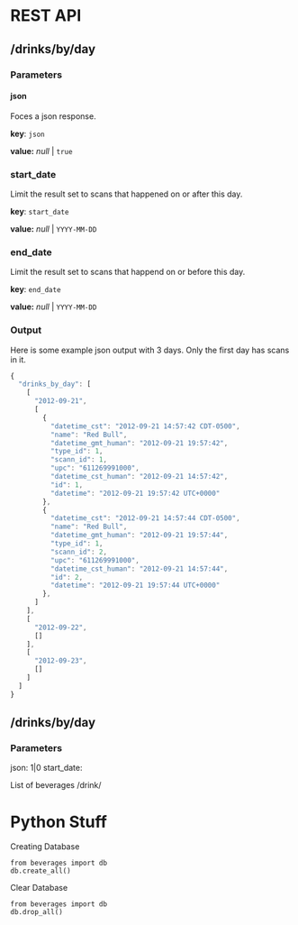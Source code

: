 # REST API #

## /drinks/by/day ##

### Parameters

#### json

Foces a json response.

**key**: `json`

**value:** *null* | `true`

### start_date

Limit the result set to scans that happened on or after this day.

**key**: `start_date`

**value:** *null* | `YYYY-MM-DD`

### end_date

Limit the result set to scans that happend on or before this day.

**key**: `end_date`

**value:** *null* | `YYYY-MM-DD`

### Output

Here is some example json output with 3 days. Only the first day has scans in it.

```javascript
{
  "drinks_by_day": [
    [
      "2012-09-21",
      [
        {
          "datetime_cst": "2012-09-21 14:57:42 CDT-0500",
          "name": "Red Bull",
          "datetime_gmt_human": "2012-09-21 19:57:42",
          "type_id": 1,
          "scann_id": 1,
          "upc": "611269991000",
          "datetime_cst_human": "2012-09-21 14:57:42",
          "id": 1,
          "datetime": "2012-09-21 19:57:42 UTC+0000"
        },
        {
          "datetime_cst": "2012-09-21 14:57:44 CDT-0500",
          "name": "Red Bull",
          "datetime_gmt_human": "2012-09-21 19:57:44",
          "type_id": 1,
          "scann_id": 2,
          "upc": "611269991000",
          "datetime_cst_human": "2012-09-21 14:57:44",
          "id": 2,
          "datetime": "2012-09-21 19:57:44 UTC+0000"
        },
      ]
    ],
    [
      "2012-09-22",
      []
    ],
    [
      "2012-09-23",
      []
    ]
  ]
}
```
## /drinks/by/day ##

### Parameters ###

json: 1|0
start_date: 



List of beverages
/drink/

# Python Stuff #

Creating Database

    from beverages import db
    db.create_all()

Clear Database

    from beverages import db
    db.drop_all()

